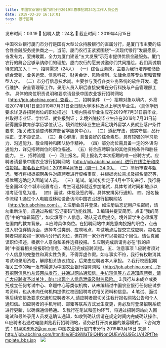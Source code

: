 ```yaml
---
title: 中国农业银行厦门市分行2019年春季招聘24名工作人员公告
date: 2019-03-20 16:10:01
tags: 银行招聘
---
```

发布时间：03.19   🌟   招聘人数：24名   🌈   截止时间：2019年4月15日
<!-- more -->

中国农业银行厦门市分行是国有大型公众持股银行的直属分行，是厦门市主要的综合性金融服务提供商之一。当前，厦门农行正紧紧围绕“一流现代银行”发展愿景，奋发有为，爱拼敢赢，全力为厦门建设“五大发展”示范市提供优质金融服务。厦门农行的舞台足够承纳你们的理想，厦门农行的愿景诚邀你们共同描绘，我们真诚期待您的加入！
一、招聘需求（24人）
（一）综合业务岗。主要为我行培养和储备综合营销、业务运营、信息科技、财务会计、风险控制、法律合规等专业型和管理型人才。
（二）市分行信息技术岗。主要参与我行各类业务系统的软件开发、运行维护、安全管理等工作。录用人员入职后直接安排在分行科技与产品管理部工作。
具体的岗位职责说明和要求请登录中国农业银行招聘网站（http://job.abchina.com）查看。
二、招聘条件
（一）招聘对象以境内、外高校2017年1月1日至2019年7月31日全日制大学本科及以上学历毕业生。（具体学历要求详见各招聘岗位的职位描述）
1.境内院校毕业生应在2019年7月31日前毕业，并取得毕业证、学位证、就业报到证；
2.境外院校毕业生应在2019年7月31日前获得国家教育部学历学位认证。境外院校毕业生应满足境外留学人员就业落户条件要求（相关政策请咨询教育部留学服务中心）。
（二）遵纪守法，诚实守信，品行端正，无不良记录。
（三）身心健康，具备良好的综合素质，具有较强的学习能力、沟通能力、敬业精神和团队协作精神。
（四）部分岗位需具备一定的外语沟通能力，详见招聘岗位的职位描述。
（五）符合应聘职位的其他资格条件和胜任能力。
三、招聘流程
（一）网上报名。网上报名为本次招聘的唯一应聘方式。应聘者请登录中国农业银行招聘网站（http://job.abchina.com）进行在线注册和岗位投报。报名截止时间：2019年4月15日（周一）24:00。
（二）简历审查与甄选。我行将根据招聘条件对应聘者进行资格审查，并根据岗位需求及报名情况等，择优甄选确定入围笔试人员。
（三）笔试。笔试初步定于4月中下旬进行，我行将在全国30余个城市设置考点，考生可选择就近参加笔试，具体考试时间和地点以准考证信息为准。
（四）面试、体检及签约等。具体安排另行通知。
四、报名操作流程
1.通过个人电脑或移动设备访问中国农业银行招聘网站（http://job.abchina.com）。
2.注册会员并登录。如注册后忘记用户名密码，请勿重新注册，应通过系统“忘记密码”功能找回。
3.编辑并提交简历。点击“我的简历”中的“编辑简历”，如实填写个人信息，确认无误后提交。境外留学生必须填写在国内的教育背景。
4.应聘具体岗位。在招聘网站中浏览意向投报的职位，点击进入职位详情页面，选择考试类别、应聘地点、考试地点后提交完成应聘。每名应聘者只能投报一家境内分行的岗位，但在同一家分行可以投报2个岗位。请认真阅读职位描述，根据个人意向和条件选择投报。
5.应聘完成后请务必在“我的应聘”中查看相关投报职位信息，确认已完成应聘流程。
五、注意事项
1.应聘者须对个人信息的完整性和真实性负责，不得弄虚作假。如与事实不符，我行有权取消其考试和录用资格，解除相关协议约定，后果由应聘者本人承担。
2.我行校园招聘相关工作的唯一发布渠道为中国农业银行招聘网站（http://job.abchina.com）,所有招聘信息均从该网站发布，并通过网站通知信、手机短信等方式通知应聘者，请广大应聘者予以关注，防止出现个人信息泄露及财务风险。
3.我行从未成立或委托成立任何考试中心、命题中心等类似机构，从未编辑过中国农业银行任何应试参考资料，也从未向任何机构提供过校园招聘考试相关资料和信息。
4.笔试、面试等后续安排及要求仅通知应聘者本人,请应聘者密切关注我行报名网站公告和个人通知信。如应聘者的手机号码、邮箱等联系方式发生变更，务必及时登录招聘系统进行更新，以确保通信畅通。
5.我行在笔试和签约环节，将通过招聘网站向入围笔试和最终录用人员发送确认通知，如收到确认信请在规定时间内完成确认操作。
6.应聘者若通过电脑浏览我行招聘网站，请务必打开浏览器的兼容模式。
7.咨询方式：914008952@qq.com
中国农业银行厦门市分行
2019年3月18日
来源：
http://job.abchina.com/htmlfile/9Fd9iWaT9lQHNonQUEvV6U9EcLV42PfTtemplate_bbs.jsp
 
 ![](https://cdn.weiweiblog.cn/20181015134814.png)
